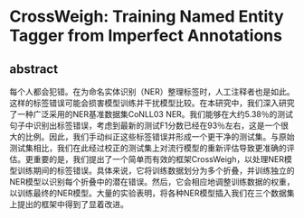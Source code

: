 # CrossWeigh: Training Named Entity Tagger from Imperfect Annotations

## abstract

每个人都会犯错。在为命名实体识别（NER）整理标签时，人工注释者也是如此。这样的标签错误可能会损害模型训练并干扰模型比较。在本研究中，我们深入研究了一种广泛采用的NER基准数据集CoNLL03 NER。我们能够在大约5.38％的测试句子中识别出标签错误，考虑到最新的测试F1分数已经在93％左右，这是一个很大的比例。因此，我们手动纠正这些标签错误并形成一个更干净的测试集。与原始测试集相比，我们在此经过校正的测试集上对流行模型的重新评估导致更准确的评估。更重要的是，我们提出了一个简单而有效的框架CrossWeigh，以处理NER模型训练期间的标签错误。具体来说，它将训练数据划分为多个折叠，并训练独立的NER模型以识别每个折叠中的潜在错误。然后，它会相应地调整训练数据的权重，以训练最终的NER模型。大量的实验表明，将各种NER模型插入我们在三个数据集上提出的框架中得到了显着改进。